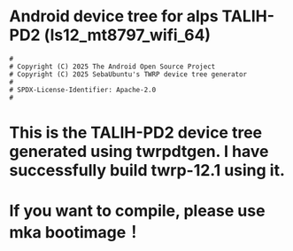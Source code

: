 # Android device tree for alps TALIH-PD2 (ls12_mt8797_wifi_64)

```
#
# Copyright (C) 2025 The Android Open Source Project
# Copyright (C) 2025 SebaUbuntu's TWRP device tree generator
#
# SPDX-License-Identifier: Apache-2.0
#
```
# This is the TALIH-PD2 device tree generated using twrpdtgen. I have successfully build twrp-12.1 using it.
# If you want to compile, please use mka bootimage！
